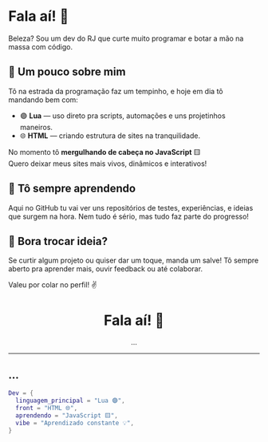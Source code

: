 # Fala aí! 👋

Beleza? Sou um dev do RJ que curte muito programar e botar a mão na massa com código.

## 🧠 Um pouco sobre mim

Tô na estrada da programação faz um tempinho, e hoje em dia tô mandando bem com:

- 🟣 **Lua** — uso direto pra scripts, automações e uns projetinhos maneiros.
- 🌐 **HTML** — criando estrutura de sites na tranquilidade.

No momento tô **mergulhando de cabeça no JavaScript** 🟨  
Quero deixar meus sites mais vivos, dinâmicos e interativos!

## 🚀 Tô sempre aprendendo

Aqui no GitHub tu vai ver uns repositórios de testes, experiências, e ideias que surgem na hora. Nem tudo é sério, mas tudo faz parte do progresso!

## 🤝 Bora trocar ideia?

Se curtir algum projeto ou quiser dar um toque, manda um salve! Tô sempre aberto pra aprender mais, ouvir feedback ou até colaborar.

Valeu por colar no perfil! ✌️
<h1 align="center">Fala aí! 👋</h1>

<p align="center">
 ...
</p>

---

## ...

```lua
Dev = {
  linguagem_principal = "Lua 🟣",
  front = "HTML 🌐",
  aprendendo = "JavaScript 🟨",
  vibe = "Aprendizado constante 💡",
}

